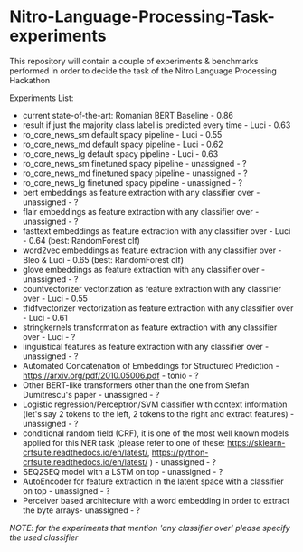 # Nitro-Language-Processing-Task-experiments
This repository will contain a couple of experiments &amp; benchmarks performed in order to decide the task of the Nitro Language Processing Hackathon

Experiments List:

- current state-of-the-art: Romanian BERT Baseline - 0.86
- result if just the majority class label is predicted every time - Luci - 0.63
- ro_core_news_sm default spacy pipeline - Luci - 0.55
- ro_core_news_md default spacy pipeline - Luci - 0.62
- ro_core_news_lg default spacy pipeline - Luci - 0.63
- ro_core_news_sm finetuned spacy pipeline - unassigned - ?
- ro_core_news_md finetuned spacy pipeline - unassigned - ?
- ro_core_news_lg finetuned spacy pipeline - unassigned - ?
- bert embeddings as feature extraction with any classifier over - unassigned - ?
- flair embeddings as feature extraction with any classifier over - unassigned - ?
- fasttext embeddings as feature extraction with any classifier over - Luci - 0.64 (best: RandomForest clf)
- word2vec embeddings as feature extraction with any classifier over - Bleo & Luci - 0.65 (best: RandomForest clf) 
- glove embeddings as feature extraction with any classifier over - unassigned - ?
- countvectorizer vectorization as feature extraction with any classifier over - Luci - 0.55
- tfidfvectorizer vectorization as feature extraction with any classifier over - Luci - 0.61
- stringkernels transformation as feature extraction with any classifier over - Luci - ?
- linguistical features as feature extraction with any classifier over - unassigned - ?
- Automated Concatenation of Embeddings for Structured Prediction - https://arxiv.org/pdf/2010.05006.pdf - tonio - ?
- Other BERT-like transformers other than the one from Stefan Dumitrescu's paper - unassigned - ?
- Logistic regression/Perceptron/SVM classifier with context information (let's say 2 tokens to the left, 2 tokens to the right and extract features) - unassigned - ?
- conditional random field (CRF), it is one of the most well known models applied for this NER task (please refer to one of these: https://sklearn-crfsuite.readthedocs.io/en/latest/, https://python-crfsuite.readthedocs.io/en/latest/ ) - unassigned - ?
- SEQ2SEQ model with a LSTM on top - unassigned - ?
- AutoEncoder for feature extraction in the latent space with a classifier on top - unassigned - ?
- Perceiver based architecture with a word embedding in order to extract the byte arrays- unassigned - ?


*NOTE: for the experiments that mention 'any classifier over' please specify the used classifier*

